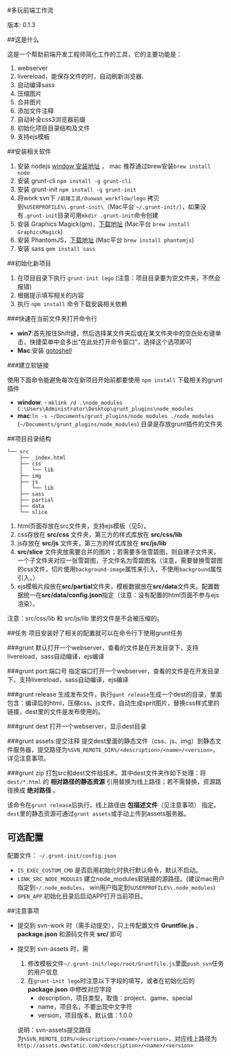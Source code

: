 #多玩前端工作流

版本: 0.1.3

##这是什么

这是一个帮助前端开发工程师简化工作的工具，它的主要功能是：

1. webserver
2. livereload，能保存文件的时，自动刷新浏览器. 
3. 自动编译sass
4. 压缩图片
5. 合并图片
6. 添加文件注释
7. 自动补全css3浏览器前缀
8. 初始化项目目录结构及文件
9. 支持ejs模板

##安装相关软件

1. 安装 nodejs [window 安装地址](http://nodejs.org/) ， mac 推荐通过brew安装```brew install node```
2. 安装 grunt-cli ```npm install -g grunt-cli```
3. 安装 grunt-init ```npm install -g grunt-init```
4. 将work svn下  ```/前端工具/duowan_workflow/lego``` 拷贝到```%USERPROFILE%\.grunt-init\```（Mac平台 ```~/.grunt-init/```），如果没有```.grunt-init```目录可用```mkdir .grunt-init```命令创建
5. 安装 Graphics Magick(gm)，[下载地址](http://www.graphicsmagick.org/download.html) (Mac平台 ```brew install GraphicsMagick```)
6. 安装 PhantomJS，[下载地址](http://phantomjs.org/download.html) (Mac平台 ```brew install phantomjs```)
7. 安装 sass ```gem install sass ```

##初始化新项目

1. 在项目目录下执行 ```grunt-init lego``` (注意：项目目录要为空文件夹，不然会报错)
2. 根据提示填写相关的内容
3. 执行 ```npm install``` 命令下载安装相关依赖


###快速在当前文件夹打开命令行

* __win7__:首先按住Shift键，然后选择某文件夹后或在某文件夹中的空白处右键单击，快捷菜单中会多出“在此处打开命令窗口”，选择这个选项即可
* __Mac__:安装 [gotoshell](https://itunes.apple.com/ca/app/go2shell/id445770608?mt=12)


###建立软链接

使用下面命令能避免每次在新项目开始前都要使用 ```npm install``` 下载相关的grunt插件

* __window__: - ```mklink /d .\node_modules C:\Users\Administrator\Desktop\grunt_plugins\node_modules```
* __mac__:```ln -s ~/Documents/grunt_plugins/node_modules ./node_modules``` (```~/Documents/grunt_plugins/node_modules```) 目录是存放grunt插件的文件夹


##项目目录结构
```
└── src
    ├── _index.html
    ├── css
    │   └── lib
    ├── img
    ├── js
    │   └── lib
    ├── sass
    ├── partial
    ├── data
    └── slice
```

1. html页面存放在src文件夹，支持ejs模板（见5）。
2. css存放在 **src/css** 文件夹，第三方的样式库放在 **src/css/lib**
3. js存放在 **src/js** 文件夹，第三方的样式库放在 **src/js/lib**
4. **src/slice** 文件夹放需要合并的图片；若需要多张雪碧图，则自建子文件夹，一个子文件夹对应一张雪碧图，子文件名为雪碧图名（注意，需要替换雪碧图的css文件，切片使用`background-image`属性来引入，不使用`background`属性引入。）
5. ejs模板片段放在**src/partial**文件夹，模板数据放在**src/data**文件夹。配置数据统一在**src/data/config.json**指定（注意：没有配置的html页面不参与ejs渲染）。

注意：src/css/lib 和 src/js/lib 里的文件是不会被压缩的。

##任务
项目安装好了相关的配置就可以在命令行下使用grunt任务

###grunt
默认打开一个webserver，查看的文件是在开发目录下，支持livereload，sass自动编译，ejs编译

###grunt port:端口号
指定端口打开一个webserver，查看的文件是在开发目录下，支持livereload，sass自动编译，ejs编译

###grunt release
生成发布文件，执行```gunt release```生成一个dest的目录，里面包含：编译后的html，压缩css、js文件，自动生成sprit图片，替换css样式里的链接，dest里的文件是发布使用的。

###grunt dest
打开一个webserver，显示dest目录

###grunt assets:提交注释
提交dest里面的静态文件（css、js、img）到静态文件服务器，提交路径为`%SVN_REMOTE_DIR%/<description>/<name>/<version>`，详见注意事项。


###grunt zip
打包src和dest文件给技术。其中dest文件夹作如下处理：将 `dest/*.html` 的 __相对路径的静态资源__ 引用替换为线上路径；若不需替换，资源路径换成 __绝对路径__ 。

该命令在```grunt release```后执行，线上路径由 __包描述文件__（见注意事项） 指定。```dest```里的静态资源可通过`grunt assets`或手动上传到assets服务器。


## 可选配置
配置文件： ```~/.grunt-init/config.json```

* ```IS_EXEC_CUSTOM_CMD``` 是否启用初始化时执行默认命令，默认不启动。
* ```LINK_SRC_NODE_MODULES``` 建立node_modules软链接的源路径。(建议mac用户指定到```~/.node_modules```， win用户指定到```%USERPROFILE%\.node_modules```)
* ```OPEN_APP``` 初始化目录后启动APP打开当前项目。

##注意事项
* 提交到 svn-work 时（需手动提交），只上传配置文件 **Gruntfile.js** 、 **package.json** 和源码文件夹 **src/** 即可
* 提交到 svn-assets 时，需
	1. 修改模板文件`~/.grunt-init/lego/root/Gruntfile.js`里面`push_svn`任务的用户信息
	2. 在`grunt-init lego`时注意以下字段的填写，或者在初始化后的 **package.json** 中修改对应字段
		* description，项目类型，取值：project、game、special
		* name，项目名，不要出现中文字符
		* version，项目版本，默认值：1.0.0
	
	说明：svn-assets提交路径为`%SVN_REMOTE_DIR%/<description>/<name>/<version>`，对应线上路径为 `http://assets.dwstatic.com/<description>/<name>/<version>`
	



